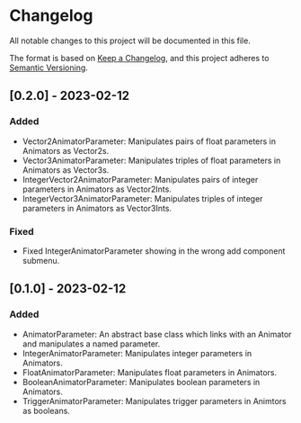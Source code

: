 # Changelog

All notable changes to this project will be documented in this file.

The format is based on [Keep a Changelog](https://keepachangelog.com/en/1.0.0/),
and this project adheres to [Semantic Versioning](https://semver.org/spec/v2.0.0.html).

## [0.2.0] - 2023-02-12

### Added

 - Vector2AnimatorParameter: Manipulates pairs of float parameters in Animators as Vector2s.
 - Vector3AnimatorParameter: Manipulates triples of float parameters in Animators as Vector3s.
 - IntegerVector2AnimatorParameter: Manipulates pairs of integer parameters in Animators as Vector2Ints.
 - IntegerVector3AnimatorParameter: Manipulates triples of integer parameters in Animators as Vector3Ints.

### Fixed

 - Fixed IntegerAnimatorParameter showing in the wrong add component submenu.

## [0.1.0] - 2023-02-12

### Added 

 - AnimatorParameter: An abstract base class which links with an Animator and manipulates a named parameter.
 - IntegerAnimatorParameter: Manipulates integer parameters in Animators.
 - FloatAnimatorParameter: Manipulates float parameters in Animators.
 - BooleanAnimatorParameter: Manipulates boolean parameters in Animators.
 - TriggerAnimatorParameter: Manipulates trigger parameters in Animtors as booleans.

